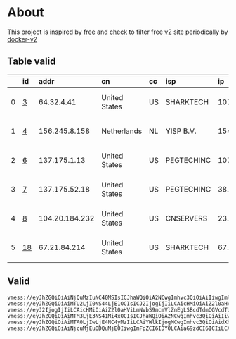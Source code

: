 
# About

This project is inspired by [free](https://github.com/freefq/free) and [check](https://github.com/yeahwu/check) to filter free [v2](https://github.com/v2fly/v2ray-core) site periodically by [docker-v2](https://hub.docker.com/r/v2ray/official)

    

## Table valid
|    | id                   | addr           | cn            | cc   | isp        | ip              | chatgpt          |
|---:|:---------------------|:---------------|:--------------|:-----|:-----------|:----------------|:-----------------|
|  0 | [3](config/3.json)   | 64.32.4.41     | United States | US   | SHARKTECH  | 107.167.13.162  | Yes (Region: US) |
|  1 | [4](config/4.json)   | 156.245.8.158  | Netherlands   | NL   | YISP B.V.  | 154.84.1.138    | Yes (Region: NL) |
|  2 | [6](config/6.json)   | 137.175.1.13   | United States | US   | PEGTECHINC | 107.148.193.115 | Yes (Region: US) |
|  3 | [7](config/7.json)   | 137.175.52.18  | United States | US   | PEGTECHINC | 38.53.92.161    | Yes (Region: US) |
|  4 | [8](config/8.json)   | 104.20.184.232 | United States | US   | CNSERVERS  | 23.225.9.234    | Yes (Region: US) |
|  5 | [18](config/18.json) | 67.21.84.214   | United States | US   | SHARKTECH  | 67.21.85.2      | Yes (Region: US) |

## Valid
```
vmess://eyJhZGQiOiAiNjQuMzIuNC40MSIsICJhaWQiOiA2NCwgImhvc3QiOiAiIiwgImlkIjogIjg2NTMwMDRmLWRlNjctNDRjMi05Y2NlLWUwODMwOTMzZmIwMyIsICJuZXQiOiAidGNwIiwgInBhdGgiOiAiIiwgInBvcnQiOiA0MzE2NiwgInBzIjogImdpdGh1Yi5jb20vZnJlZWZxIC0gXHU3ZjhlXHU1NmZkXHU1MmEwXHU1MjI5XHU3OThmXHU1YzNjXHU0ZTlhXHU1ZGRlXHU2ZDFiXHU2NzQ5XHU3N2Y2U2hhcmt0ZWNoXHU2NTcwXHU2MzZlXHU0ZTJkXHU1ZmMzIDMiLCAidGxzIjogIiIsICJ0eXBlIjogImF1dG8iLCAic2VjdXJpdHkiOiAiYXV0byIsICJza2lwLWNlcnQtdmVyaWZ5IjogdHJ1ZSwgInNuaSI6ICIifQ==
vmess://eyJhZGQiOiAiMTU2LjI0NS44LjE1OCIsICJ2IjogIjIiLCAicHMiOiAiZ2l0aHViLmNvbS9mcmVlZnEgLSBcdTk5OTlcdTZlMmYgIDQiLCAicG9ydCI6IDQ4MTIzLCAiaWQiOiAiMTExMTdkNGMtM2I2YS00ZTc2LThiY2MtMmI0MWIzZTljYTkzIiwgImFpZCI6ICI2NCIsICJuZXQiOiAidGNwIiwgInR5cGUiOiAiIiwgImhvc3QiOiAiIiwgInBhdGgiOiAiLyIsICJ0bHMiOiAiIn0=
vmess://eyJ2IjogIjIiLCAicHMiOiAiZ2l0aHViLmNvbS9mcmVlZnEgLSBcdTdmOGVcdTU2ZmQgIDYiLCAiYWRkIjogIjEzNy4xNzUuMS4xMyIsICJwb3J0IjogIjUzNDAzIiwgInR5cGUiOiAibm9uZSIsICJpZCI6ICI0MTgwNDhhZi1hMjkzLTRiOTktOWIwYy05OGNhMzU4MGRkMjQiLCAiYWlkIjogIjY0IiwgIm5ldCI6ICJ0Y3AiLCAicGF0aCI6ICIvIiwgImhvc3QiOiAiIiwgInRscyI6ICIifQ==
vmess://eyJhZGQiOiAiMTM3LjE3NS41Mi4xOCIsICJhaWQiOiA2NCwgImhvc3QiOiAiIiwgImlkIjogIjQxODA0OGFmLWEyOTMtNGI5OS05YjBjLTk4Y2EzNTgwZGQyNCIsICJuZXQiOiAidGNwIiwgInBhdGgiOiAiIiwgInBvcnQiOiAzMzAwMiwgInBzIjogImdpdGh1Yi5jb20vZnJlZWZxIC0gXHU3ZjhlXHU1NmZkICA3IiwgInRscyI6ICIiLCAidHlwZSI6ICJhdXRvIiwgInNlY3VyaXR5IjogImF1dG8iLCAic2tpcC1jZXJ0LXZlcmlmeSI6IHRydWUsICJzbmkiOiAiIn0=
vmess://eyJhZGQiOiAiMTA0LjIwLjE4NC4yMzIiLCAiYWlkIjogMCwgImhvc3QiOiAidXh4LnZ0Y3NzLnRvcCIsICJpZCI6ICJlYjk0M2M1Yi1hYzU1LTQ2ZjktODcxMC1kMDY0MWMzOGFlOWIiLCAibmV0IjogIndzIiwgInBhdGgiOiAiL3F3ZXIiLCAicG9ydCI6IDIwODYsICJwcyI6ICJnaXRodWIuY29tL2ZyZWVmcSAtIFx1N2Y4ZVx1NTZmZENsb3VkRmxhcmVcdTUxNmNcdTUzZjhDRE5cdTgyODJcdTcwYjkgOCIsICJ0bHMiOiAiIiwgInR5cGUiOiAiYXV0byIsICJzZWN1cml0eSI6ICJhdXRvIiwgInNraXAtY2VydC12ZXJpZnkiOiB0cnVlLCAic25pIjogIiJ9
vmess://eyJhZGQiOiAiNjcuMjEuODQuMjE0IiwgImFpZCI6IDY0LCAiaG9zdCI6ICIiLCAiaWQiOiAiYjlhMzA1YTktMWZmMi00ZWMxLWIzMzgtOTMzNTU1ODMzYmFhIiwgIm5ldCI6ICJ0Y3AiLCAicGF0aCI6ICIiLCAicG9ydCI6IDQ3MDg4LCAicHMiOiAiZ2l0aHViLmNvbS9mcmVlZnEgLSBcdTdmOGVcdTU2ZmRcdTUyYTBcdTUyMjlcdTc5OGZcdTVjM2NcdTRlOWFcdTVkZGVcdTZkMWJcdTY3NDlcdTc3ZjZTaGFya1RlY2hcdTY1NzBcdTYzNmVcdTRlMmRcdTVmYzMgMTgiLCAidGxzIjogIiIsICJ0eXBlIjogImF1dG8iLCAic2VjdXJpdHkiOiAiYXV0byIsICJza2lwLWNlcnQtdmVyaWZ5IjogdHJ1ZSwgInNuaSI6ICIifQ==
```

